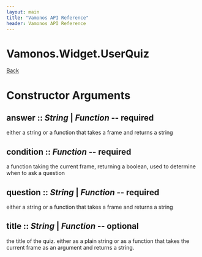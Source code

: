 ```yaml
---
layout: main
title: "Vamonos API Reference"
header: Vamonos API Reference
---
```



Vamonos.Widget.UserQuiz
=======================

[Back](index.html)


Constructor Arguments
=====================

## **answer** :: *String* | *Function* -- **required**

either a string or a function that takes a frame and returns a string



## **condition** :: *Function* -- **required**

a function taking the current frame, returning a boolean, used to determine when to ask a question



## **question** :: *String* | *Function* -- **required**

either a string or a function that takes a frame and returns a string



## **title** :: *String* | *Function* -- optional

the title of the quiz. either as a plain string or as a function that takes the current frame as an argument and returns a string.



